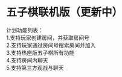 # 五子棋联机版（更新中）
计划功能列表：  
1.支持玩家创建房间，并获取房间号  
2.支持玩家通过房间号搜索房间并加入  
3.支持热座版五子棋所有功能  
4.支持房间内聊天  
5.支持第三方观战与聊天
